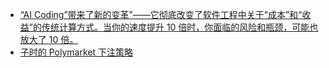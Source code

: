 - [“AI Coding”带来了新的变革”——它彻底改变了软件工程中关于“成本”和“收益”的传统计算方式。当你的速度提升 10 倍时，你面临的风险和瓶颈，可能也放大了 10 倍。](https://x.com/dotey/status/1983385425860333599)
- [子时的 Polymarket 下注策略](https://x.com/silverfang88/status/1983399818249809979)